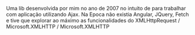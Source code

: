 Uma lib desenvolvida por mim no ano de 2007 no intuito de para trabalhar com aplicação utilizando Ajax. Na Epoca não existia Angular, JQuery, Fetch e tive que explorar ao máximo as funcionalidades do XMLHttpRequest / Microsoft.XMLHTTP / Microsoft.XMLHTTP
